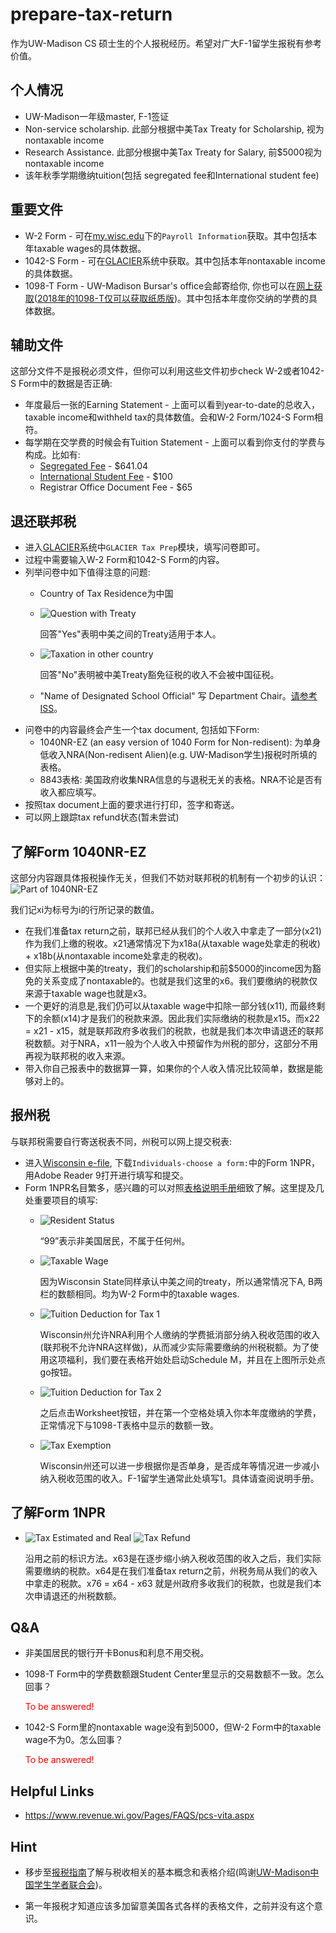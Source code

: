 # prepare-tax-return
作为UW-Madison CS 硕士生的个人报税经历。希望对广大F-1留学生报税有参考价值。

## 个人情况
* UW-Madison一年级master, F-1签证
* Non-service scholarship. 此部分根据中美Tax Treaty for Scholarship, 视为nontaxable income
* Research Assistance. 此部分根据中美Tax Treaty for Salary, 前$5000视为nontaxable income
* 该年秋季学期缴纳tuition(包括 segregated fee和International student fee)

## 重要文件
* W-2 Form - 可在[my.wisc.edu](https://my.wisc.edu)下的`Payroll Information`获取。其中包括本年taxable wages的具体数据。
* 1042-S Form - 可在[GLACIER](https://www.online-tax.net/)系统中获取。其中包括本年nontaxable income的具体数据。
* 1098-T Form - UW-Madison Bursar's office会邮寄给你, 你也可以在[网上获取](http://www.bussvc.wisc.edu/bursar/tra97instruct.html)([2018年的1098-T仅可以获取纸质版](http://www.bussvc.wisc.edu/bursar/tra97.html))。其中包括本年度你交纳的学费的具体数据。

## 辅助文件
这部分文件不是报税必须文件，但你可以利用这些文件初步check W-2或者1042-S Form中的数据是否正确:
* 年度最后一张的Earning Statement - 上面可以看到year-to-date的总收入，taxable income和withheld tax的具体数值。会和W-2 Form/1024-S Form相符。
* 每学期在交学费的时候会有Tuition Statement - 上面可以看到你支付的学费与构成。比如有:
  * [Segregated Fee](https://registrar.wisc.edu/tuitionrates/) - $641.04
  * [International Student Fee](https://iss.wisc.edu/international-student-fee-increase/) - $100
  * Registrar Office Document Fee - $65

## 退还联邦税
* 进入[GLACIER](https://www.online-tax.net/)系统中`GLACIER Tax Prep`模块，填写问卷即可。
* 过程中需要输入W-2 Form和1042-S Form的内容。
* 列举问卷中如下值得注意的问题:
  * Country of Tax Residence为中国

  * ![Question with Treaty](graphs/federal-tax-gtp-1.jpg)

    回答"Yes"表明中美之间的Treaty适用于本人。

  * ![Taxation in other country](graphs/federal-tax-gtp-2.jpg)

    回答"No"表明被中美Treaty豁免征税的收入不会被中国征税。

  * "Name of Designated School Official" 写 Department Chair。[请参考ISS](https://iss.wisc.edu/employment/taxes/resources-for-filing-taxes/)。
* 问卷中的内容最终会产生一个tax document, 包括如下Form:
  * 1040NR-EZ (an easy version of 1040 Form for Non-redisent): 为单身低收入NRA(Non-redisent Alien)(e.g. UW-Madison学生)报税时所填的表格。
  * 8843表格: 美国政府收集NRA信息的与退税无关的表格。NRA不论是否有收入都应填写。
* 按照tax document上面的要求进行打印，签字和寄送。
* 可以网上跟踪tax refund状态(暂未尝试)

## 了解Form 1040NR-EZ
这部分内容跟具体报税操作无关，但我们不妨对联邦税的机制有一个初步的认识：
![Part of 1040NR-EZ](graphs/federal-tax.png)

我们记xi为标号为i的行所记录的数值。
* 在我们准备tax return之前，联邦已经从我们的个人收入中拿走了一部分(x21)作为我们上缴的税收。x21通常情况下为x18a(从taxable wage处拿走的税收) + x18b(从nontaxable income处拿走的税收)。
* 但实际上根据中美的treaty，我们的scholarship和前$5000的income因为豁免的关系变成了nontaxable的。也就是我们这里的x6。我们要缴纳的税款仅来源于taxable wage也就是x3。
* 一个更好的消息是,我们仍可以从taxable wage中扣除一部分钱(x11), 而最终剩下的余额(x14)才是我们的税款来源。因此我们实际缴纳的税款是x15。而x22 = x21 - x15，就是联邦政府多收我们的税款，也就是我们本次申请退还的联邦税数额。对于NRA，x11一般为个人收入中预留作为州税的部分，这部分不用再视为联邦税的收入来源。
* 带入你自己报表中的数据算一算，如果你的个人收入情况比较简单，数据是能够对上的。

## 报州税
与联邦税需要自行寄送税表不同，州税可以网上提交税表:
* 进入[Wisconsin e-file](https://www.revenue.wi.gov/Pages/WI-efile/home.aspx), 下载`Individuals-choose a form:`中的Form 1NPR，用Adobe Reader 9打开进行填写和提交。
* Form 1NPR名目繁多，感兴趣的可以对照[表格说明手册](https://www.google.com/url?q=https://www.revenue.wi.gov/TaxForms2017through2019/2018-1NPR-inst.pdf)细致了解。这里提及几处重要项目的填写:
  * ![Resident Status](graphs/state-residency.png)

    “99”表示非美国居民，不属于任何州。
  * ![Taxable Wage](graphs/state-taxable-wages.png)

    因为Wisconsin State同样承认中美之间的treaty，所以通常情况下A, B两栏的数额相同。均为W-2 Form中的taxable wages.
  * ![Tuition Deduction for Tax 1](graphs/state-tuition-deduction-1.png)

    Wisconsin州允许NRA利用个人缴纳的学费抵消部分纳入税收范围的收入(联邦税不允许NRA这样做)，从而减少实际需要缴纳的州税税额。为了使用这项福利，我们要在表格开始处启动Schedule M，并且在上图所示处点go按钮。

  * ![Tuition Deduction for Tax 2](graphs/state-tuition-deduction-2.png)

    之后点击Worksheet按钮，并在第一个空格处填入你本年度缴纳的学费，正常情况下与1098-T表格中显示的数额一致。

  * ![Tax Exemption](graphs/state-exemption.png)

    Wisconsin州还可以进一步根据你是否单身，是否成年等情况进一步减小纳入税收范围的收入。F-1留学生通常此处填写1。具体请查阅说明手册。

## 了解Form 1NPR
  * ![Tax Estimated and Real](graphs/state-tax-estimate-real.png)
    ![Tax Refund](graphs/state-tax-refund.png)

    沿用之前的标识方法。x63是在逐步缩小纳入税收范围的收入之后，我们实际需要缴纳的税款。x64是在我们准备tax return之前，州税务局从我们的收入中拿走的税款。x76 = x64 - x63 就是州政府多收我们的税款，也就是我们本次申请退还的州税数额。

## Q&A
* 非美国居民的银行开卡Bonus和利息不用交税。
* 1098-T Form中的学费数额跟Student Center里显示的交易数额不一致。怎么回事？

  <span style="color:red">To be answered!</span>

* 1042-S Form里的nontaxable wage没有到5000，但W-2 Form中的taxable wage不为0。怎么回事？

  <span style="color:red">To be answered!</span>

## Helpful Links
* https://www.revenue.wi.gov/Pages/FAQS/pcs-vita.aspx

## Hint

* 移步至[报税指南](报税指南.pdf)了解与税收相关的基本概念和表格介绍(鸣谢[UW-Madison中国学生学者联合会](https://uwcssa.net/))。

* 第一年报税才知道应该多加留意美国各式各样的表格文件，之前并没有这个意识。
